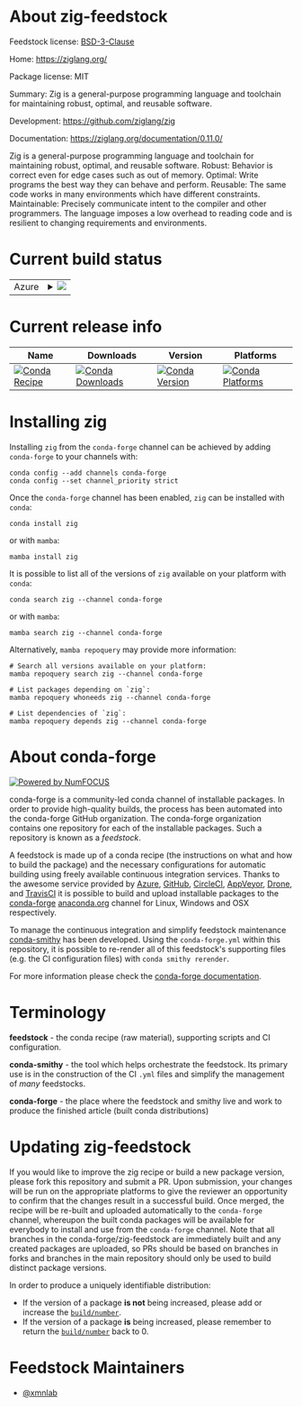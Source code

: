 About zig-feedstock
===================

Feedstock license: [BSD-3-Clause](https://github.com/conda-forge/zig-feedstock/blob/main/LICENSE.txt)

Home: https://ziglang.org/

Package license: MIT

Summary: Zig is a general-purpose programming language and toolchain for maintaining robust, optimal, and reusable software.

Development: https://github.com/ziglang/zig

Documentation: https://ziglang.org/documentation/0.11.0/

Zig is a general-purpose programming language and toolchain for maintaining robust, optimal, and reusable software.
Robust: Behavior is correct even for edge cases such as out of memory.
Optimal: Write programs the best way they can behave and perform.
Reusable: The same code works in many environments which have different constraints.
Maintainable: Precisely communicate intent to the compiler and other programmers.
  The language imposes a low overhead to reading code and is resilient to changing requirements and environments.


Current build status
====================


<table>
    
  <tr>
    <td>Azure</td>
    <td>
      <details>
        <summary>
          <a href="https://dev.azure.com/conda-forge/feedstock-builds/_build/latest?definitionId=15017&branchName=main">
            <img src="https://dev.azure.com/conda-forge/feedstock-builds/_apis/build/status/zig-feedstock?branchName=main">
          </a>
        </summary>
        <table>
          <thead><tr><th>Variant</th><th>Status</th></tr></thead>
          <tbody><tr>
              <td>linux_64</td>
              <td>
                <a href="https://dev.azure.com/conda-forge/feedstock-builds/_build/latest?definitionId=15017&branchName=main">
                  <img src="https://dev.azure.com/conda-forge/feedstock-builds/_apis/build/status/zig-feedstock?branchName=main&jobName=linux&configuration=linux%20linux_64_" alt="variant">
                </a>
              </td>
            </tr><tr>
              <td>osx_64</td>
              <td>
                <a href="https://dev.azure.com/conda-forge/feedstock-builds/_build/latest?definitionId=15017&branchName=main">
                  <img src="https://dev.azure.com/conda-forge/feedstock-builds/_apis/build/status/zig-feedstock?branchName=main&jobName=osx&configuration=osx%20osx_64_" alt="variant">
                </a>
              </td>
            </tr>
          </tbody>
        </table>
      </details>
    </td>
  </tr>
</table>

Current release info
====================

| Name | Downloads | Version | Platforms |
| --- | --- | --- | --- |
| [![Conda Recipe](https://img.shields.io/badge/recipe-zig-green.svg)](https://anaconda.org/conda-forge/zig) | [![Conda Downloads](https://img.shields.io/conda/dn/conda-forge/zig.svg)](https://anaconda.org/conda-forge/zig) | [![Conda Version](https://img.shields.io/conda/vn/conda-forge/zig.svg)](https://anaconda.org/conda-forge/zig) | [![Conda Platforms](https://img.shields.io/conda/pn/conda-forge/zig.svg)](https://anaconda.org/conda-forge/zig) |

Installing zig
==============

Installing `zig` from the `conda-forge` channel can be achieved by adding `conda-forge` to your channels with:

```
conda config --add channels conda-forge
conda config --set channel_priority strict
```

Once the `conda-forge` channel has been enabled, `zig` can be installed with `conda`:

```
conda install zig
```

or with `mamba`:

```
mamba install zig
```

It is possible to list all of the versions of `zig` available on your platform with `conda`:

```
conda search zig --channel conda-forge
```

or with `mamba`:

```
mamba search zig --channel conda-forge
```

Alternatively, `mamba repoquery` may provide more information:

```
# Search all versions available on your platform:
mamba repoquery search zig --channel conda-forge

# List packages depending on `zig`:
mamba repoquery whoneeds zig --channel conda-forge

# List dependencies of `zig`:
mamba repoquery depends zig --channel conda-forge
```


About conda-forge
=================

[![Powered by
NumFOCUS](https://img.shields.io/badge/powered%20by-NumFOCUS-orange.svg?style=flat&colorA=E1523D&colorB=007D8A)](https://numfocus.org)

conda-forge is a community-led conda channel of installable packages.
In order to provide high-quality builds, the process has been automated into the
conda-forge GitHub organization. The conda-forge organization contains one repository
for each of the installable packages. Such a repository is known as a *feedstock*.

A feedstock is made up of a conda recipe (the instructions on what and how to build
the package) and the necessary configurations for automatic building using freely
available continuous integration services. Thanks to the awesome service provided by
[Azure](https://azure.microsoft.com/en-us/services/devops/), [GitHub](https://github.com/),
[CircleCI](https://circleci.com/), [AppVeyor](https://www.appveyor.com/),
[Drone](https://cloud.drone.io/welcome), and [TravisCI](https://travis-ci.com/)
it is possible to build and upload installable packages to the
[conda-forge](https://anaconda.org/conda-forge) [anaconda.org](https://anaconda.org/)
channel for Linux, Windows and OSX respectively.

To manage the continuous integration and simplify feedstock maintenance
[conda-smithy](https://github.com/conda-forge/conda-smithy) has been developed.
Using the ``conda-forge.yml`` within this repository, it is possible to re-render all of
this feedstock's supporting files (e.g. the CI configuration files) with ``conda smithy rerender``.

For more information please check the [conda-forge documentation](https://conda-forge.org/docs/).

Terminology
===========

**feedstock** - the conda recipe (raw material), supporting scripts and CI configuration.

**conda-smithy** - the tool which helps orchestrate the feedstock.
                   Its primary use is in the construction of the CI ``.yml`` files
                   and simplify the management of *many* feedstocks.

**conda-forge** - the place where the feedstock and smithy live and work to
                  produce the finished article (built conda distributions)


Updating zig-feedstock
======================

If you would like to improve the zig recipe or build a new
package version, please fork this repository and submit a PR. Upon submission,
your changes will be run on the appropriate platforms to give the reviewer an
opportunity to confirm that the changes result in a successful build. Once
merged, the recipe will be re-built and uploaded automatically to the
`conda-forge` channel, whereupon the built conda packages will be available for
everybody to install and use from the `conda-forge` channel.
Note that all branches in the conda-forge/zig-feedstock are
immediately built and any created packages are uploaded, so PRs should be based
on branches in forks and branches in the main repository should only be used to
build distinct package versions.

In order to produce a uniquely identifiable distribution:
 * If the version of a package **is not** being increased, please add or increase
   the [``build/number``](https://docs.conda.io/projects/conda-build/en/latest/resources/define-metadata.html#build-number-and-string).
 * If the version of a package **is** being increased, please remember to return
   the [``build/number``](https://docs.conda.io/projects/conda-build/en/latest/resources/define-metadata.html#build-number-and-string)
   back to 0.

Feedstock Maintainers
=====================

* [@xmnlab](https://github.com/xmnlab/)

